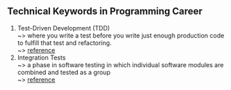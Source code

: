 ## Technical Keywords in Programming Career

1. Test-Driven Development (TDD)<br/>
	~> where you write a test before you write just enough production code to fulfill that test and refactoring.<br/>
	~> [reference](http://agiledata.org/essays/tdd.html)<br/>
2. Integration Tests<br/>
	~> a phase in software testing in which individual software modules are combined and tested as a group<br/>
	~> [reference](https://en.wikipedia.org/wiki/Integration_testing)<br/>
